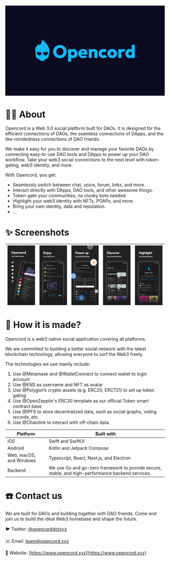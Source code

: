 ![](./assets/cover.png) 

# 🏴‍☠️ About

Opencord is a Web 3.0 social platform built for DAOs. It is designed for the efficient connections of DAOs, the seamless connections of DApps, and the like-mindedness connections of DAO friends.

We make it easy for you to discover and manage your favorite DAOs by connecting easy-to-use DAO tools and DApps to power up your DAO workflow. Take your web3 social connections to the next level with token-gating, web3 identity, and more.

With Opencord, you get:

- Seamlessly switch between chat, voice, forum, links, and more.
- Interact directly with DApps, DAO tools, and other awesome things.
- Token-gate your communities, no clunky bots needed.
- Highlight your web3 identity with NFTs, POAPs, and more.
- Bring your own identity, data and reputation.
- ...


# ✨ Screenshots

|![](./assets/demos/demo1.png)|![](./assets/demos/demo2.png)|![](./assets/demos/demo3.png)   |![](./assets/demos/demo4.png)|![](./assets/demos/demo5.png)|
|---------------|----------------|----------------|----------------|----------------|

# 🔨 How it is made?

Opencord is a web3 native social application covering all platforms.

We are committed to building a better social network with the latest blockchain technology, allowing everyone to surf the Web3 freely.

The technologies we use mainly include:

1. Use @Metamask and @WalletConnect to connect wallet to login account
2. Use @ENS as username and NFT as avatar
3. Use @Polygon’s crypto assets (e.g. ERC20, ERC721) to set up token gating
4. Use @OpenZepplin's ERC20 template as our official Token smart contract base
5. Use @IPFS to store decentralized data, such as social graphs, voting records, etc.
6. Use @Chainlink to interact with off-chain data.

|    Platform   | Built with |
|---------------|----------------|
| iOS    | Swift and SwiftUI  |
| Android   | Kotlin and Jetpack Compose   |
| Web, macOS, and Windows    | Typescript, React, Next.js, and Electron         |
| Backend    | We use Go and go-zero framework to provide secure, stable, and high-performance backend services.  |

# ☎️ Contact us

We are built for DAOs and building together with DAO friends. Come and join us to build the ideal Web3 homebase and shape the future.

🐦 Twitter: [@opencorddotxyz](https://twitter.com/opencorddotxyz)

✉️ Email: [team@opencord.xyz](mailto:team@opencord.xyz)

🔗 Website: [https://www.opencord.xyz](https://www.opencord.xyz)
